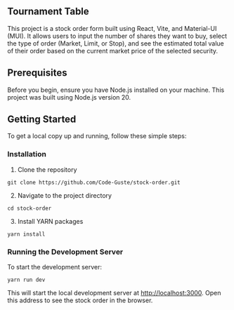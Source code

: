 ## Tournament Table

This project is a stock order form built using React, Vite, and Material-UI (MUI). It allows users to input the number of shares they want to buy, select the type of order (Market, Limit, or Stop), and see the estimated total value of their order based on the current market price of the selected security.

## Prerequisites

Before you begin, ensure you have Node.js installed on your machine. This project was built using Node.js version 20.

## Getting Started

To get a local copy up and running, follow these simple steps:

### Installation

1. Clone the repository

`git clone https://github.com/Code-Guste/stock-order.git`

2. Navigate to the project directory

`cd stock-order`

3. Install YARN packages

`yarn install`

### Running the Development Server

To start the development server:

`yarn run dev`

This will start the local development server at [http://localhost:3000](http://localhost:3000). Open this address to see the stock order in the browser.
